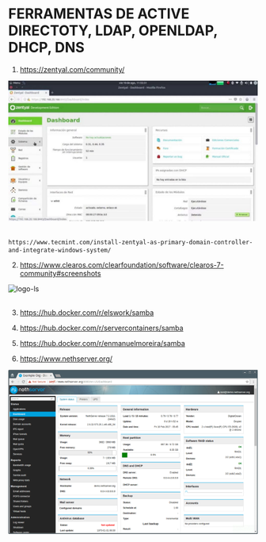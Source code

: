 # FERRAMENTAS DE ACTIVE DIRECTOTY, LDAP, OPENLDAP, DHCP, DNS

1. https://zentyal.com/community/

<div>
  <span align="center">
  <img alt="logo-ls" title="logo-ls" src="https://github.com/lourranio/tools/blob/19ff2a4ffcc1b00b70d6dc8420f9366535c39c78/controlador-de-dominio/img/Zentyal-1024x576.jpg">
    </span>
</div><br>
    
    https://www.tecmint.com/install-zentyal-as-primary-domain-controller-and-integrate-windows-system/


2. https://www.clearos.com/clearfoundation/software/clearos-7-community#screenshots
<div>
  <span align="center">
  <img alt="logo-ls" title="logo-ls" src="https://www.clearos.com/images/content_filter_bus.png">
    </span>
</div><br>

3. https://hub.docker.com/r/elswork/samba

4. https://hub.docker.com/r/servercontainers/samba

5. https://hub.docker.com/r/enmanuelmoreira/samba

6. https://www.nethserver.org/
<div>
  <span align="center">
  <img alt="logo-ls" title="logo-ls" src="https://github.com/lourranio/tools/blob/8c954a3cf3dd1e7e2bdba174b63d2d08cdbd7f21/controlador-de-dominio/img/nethserver.png">
    </span>
</div><br>
